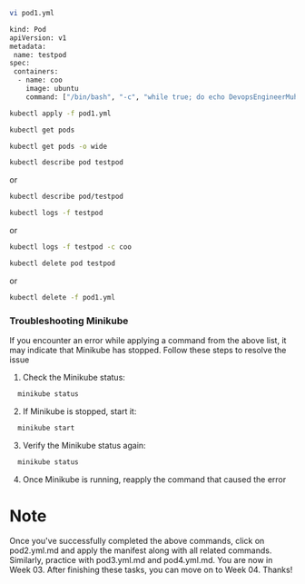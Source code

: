 ```sh
vi pod1.yml
```

```sh
kind: Pod
apiVersion: v1
metadata:
 name: testpod
spec:
 containers:
  - name: coo
    image: ubuntu
    command: ["/bin/bash", "-c", "while true; do echo DevopsEngineerMuhammad; sleep 5 ; done"]
```

```sh
kubectl apply -f pod1.yml
```

```sh
kubectl get pods
```

```sh
kubectl get pods -o wide
```

```sh
kubectl describe pod testpod
```
or
```sh
kubectl describe pod/testpod
```

```sh
kubectl logs -f testpod
```
or
```sh
kubectl logs -f testpod -c coo
```

```sh
kubectl delete pod testpod
```
or
```sh
kubectl delete -f pod1.yml
```

### Troubleshooting Minikube
If you encounter an error while applying a command from the above list, it may indicate that Minikube has stopped. Follow these steps to resolve the issue

1. Check the Minikube status:
```sh
  minikube status
```

2. If Minikube is stopped, start it:
```sh
  minikube start
```

3. Verify the Minikube status again:
```sh
  minikube status
```

4. Once Minikube is running, reapply the command that caused the error

# Note
Once you've successfully completed the above commands, click on pod2.yml.md and apply the manifest along with all related commands. Similarly, practice with pod3.yml.md and pod4.yml.md. You are now in Week 03. After finishing these tasks, you can move on to Week 04. Thanks!
